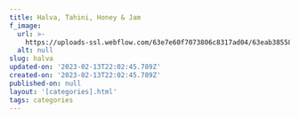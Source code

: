 ```yaml
---
title: Halva, Tahini, Honey & Jam
f_image:
  url: >-
    https://uploads-ssl.webflow.com/63e7e60f7073806c8317ad04/63eab38558db84cf71125785_MjBiZg.png
  alt: null
slug: halva
updated-on: '2023-02-13T22:02:45.789Z'
created-on: '2023-02-13T22:02:45.789Z'
published-on: null
layout: '[categories].html'
tags: categories
---
```



